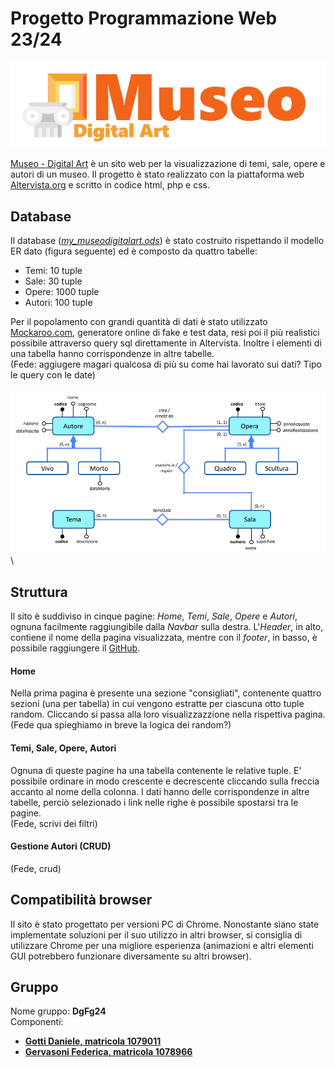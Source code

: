 # Progetto Programmazione Web 23/24
![logo](https://github.com/DanieleGotti/MUSEO_Digital_Art/blob/main/img/logos/logo.png)

[Museo - Digital Art](https://museodigitalart.altervista.org) è un sito web per la visualizzazione di temi, sale, opere e autori di un museo.
Il progetto è stato realizzato con la piattaforma web [Altervista.org](https://it.altervista.org) e scritto in codice html, php e css.

## Database
Il database ([_my_museodigitalart.ods_](https://github.com/DanieleGotti/MUSEO_Digital_Art/blob/main/database/my_museodigitalart.ods)) è stato costruito rispettando il modello ER dato (figura seguente) ed è composto da quattro tabelle:
- Temi: 10 tuple
- Sale: 30 tuple
- Opere: 1000 tuple
- Autori: 100 tuple

Per il popolamento con grandi quantità di dati è stato utilizzato [Mockaroo.com](https://www.mockaroo.com), generatore online di fake e test data, resi poi il più realistici possibile attraverso query sql direttamente in Altervista. Inoltre i elementi di una tabella hanno corrispondenze in altre tabelle.
\
(Fede: aggiugere magari qualcosa di più su come hai lavorato sui dati? Tipo le query con le date)
\
\
![Fig. 1: ER](https://github.com/DanieleGotti/MUSEO_Digital_Art/blob/main/img/models/ER.png)
\
## Struttura
Il sito è suddiviso in cinque pagine: _Home_, _Temi_, _Sale_, _Opere_ e _Autori_, ognuna facilmente raggiungibile dalla _Navbar_ sulla destra. 
L'_Header_, in alto, contiene il nome della pagina visualizzata, mentre con il _footer_, in basso, è possibile raggiungere il [GitHub](https://github.com/DanieleGotti/MUSEO_Digital_Art).

#### Home 
Nella prima pagina è presente una sezione "consigliati", contenente quattro sezioni (una per tabella) in cui vengono estratte per ciascuna otto tuple random.
Cliccando si passa alla loro visualizzazzione nella rispettiva pagina. 
\
(Fede qua spieghiamo in breve la logica dei random?)

#### Temi, Sale, Opere, Autori
Ognuna di queste pagine ha una tabella contenente le relative tuple. E' possibile ordinare in modo crescente e decrescente cliccando sulla freccia accanto al nome della colonna. I dati hanno delle corrispondenze in altre tabelle, perciò selezionado i link nelle righe è possibile spostarsi tra le pagine.
\
(Fede, scrivi dei filtri)

#### Gestione Autori (CRUD)
(Fede, crud)

## Compatibilità browser
Il sito è stato progettato per versioni PC di Chrome. Nonostante siano state implementate soluzioni per il suo utilizzo in altri browser, si consiglia di utilizzare Chrome per una migliore esperienza (animazioni e altri elementi GUI potrebbero funzionare diversamente su altri browser).

## Gruppo
Nome gruppo: __DgFg24__ \
Componenti:
- [__Gotti Daniele, matricola 1079011__](https://github.com/DanieleGotti)
- [__Gervasoni Federica, matricola 1078966__](https://github.com/fgervasoni7)


